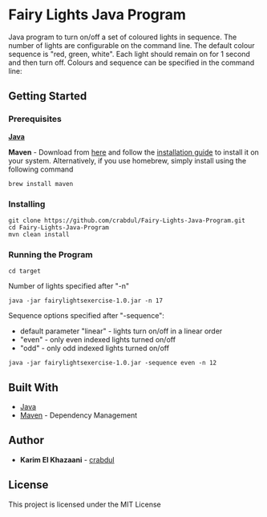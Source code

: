 # Fairy Lights Java Program

 Java program to turn on/off a set of coloured lights in sequence. 
 The number of lights are configurable on the command line. 
 The default colour sequence is "red, green, white".
 Each light should remain on for 1 second and then turn off.
 Colours and sequence can be specified in the command line:

## Getting Started

### Prerequisites

**[Java](https://java.com/en/download/)** 

**Maven** - Download from [here](https://maven.apache.org/install.html) and follow the [installation guide](https://maven.apache.org/install.html) to install it on your system.
Alternatively, if you use homebrew, simply install using the following command

```
brew install maven
```

### Installing

```
git clone https://github.com/crabdul/Fairy-Lights-Java-Program.git
cd Fairy-Lights-Java-Program
mvn clean install 
```

### Running the Program
```
cd target
```

Number of lights specified after "-n"

```
java -jar fairylightsexercise-1.0.jar -n 17
```

Sequence options specified after "-sequence":
 - default parameter "linear" - lights turn on/off in a linear order
 - "even" - only even indexed lights turned on/off
 - "odd" - only odd indexed lights turned on/off
 
```
java -jar fairylightsexercise-1.0.jar -sequence even -n 12 
```

## Built With

* [Java](https://java.com/en/download/)
* [Maven](https://maven.apache.org/) - Dependency Management

## Author

* **Karim El Khazaani** - [crabdul](https://github.com/crabdul)

## License

This project is licensed under the MIT License
